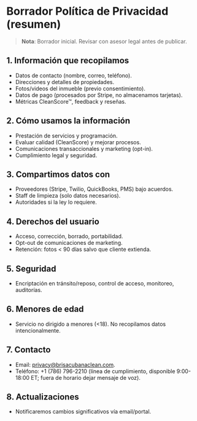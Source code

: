 # Borrador Política de Privacidad (resumen)

> **Nota**: Borrador inicial. Revisar con asesor legal antes de publicar.

## 1. Información que recopilamos
- Datos de contacto (nombre, correo, teléfono).
- Direcciones y detalles de propiedades.
- Fotos/videos del inmueble (previo consentimiento).
- Datos de pago (procesados por Stripe, no almacenamos tarjetas).
- Métricas CleanScore™, feedback y reseñas.

## 2. Cómo usamos la información
- Prestación de servicios y programación.
- Evaluar calidad (CleanScore) y mejorar procesos.
- Comunicaciones transaccionales y marketing (opt-in).
- Cumplimiento legal y seguridad.

## 3. Compartimos datos con
- Proveedores (Stripe, Twilio, QuickBooks, PMS) bajo acuerdos.
- Staff de limpieza (solo datos necesarios).
- Autoridades si la ley lo requiere.

## 4. Derechos del usuario
- Acceso, corrección, borrado, portabilidad.
- Opt-out de comunicaciones de marketing.
- Retención: fotos < 90 días salvo que cliente extienda.

## 5. Seguridad
- Encriptación en tránsito/reposo, control de acceso, monitoreo, auditorías.

## 6. Menores de edad
- Servicio no dirigido a menores (<18). No recopilamos datos intencionalmente.

## 7. Contacto
- Email: privacy@brisacubanaclean.com.
- Teléfono: +1 (786) 796-2210 (línea de cumplimiento, disponible 9:00-18:00 ET; fuera de horario dejar mensaje de voz).

## 8. Actualizaciones
- Notificaremos cambios significativos vía email/portal.
